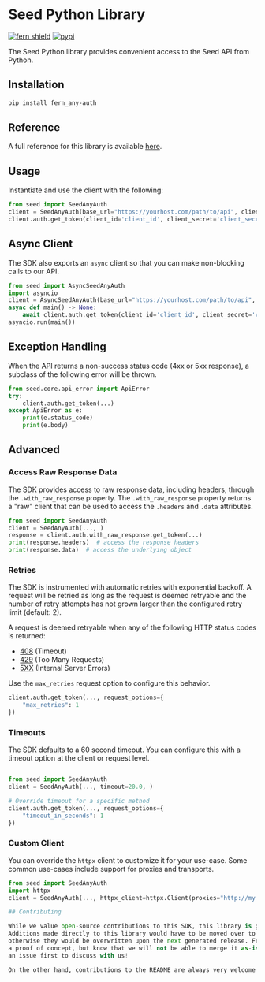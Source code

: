 # Seed Python Library

[![fern shield](https://img.shields.io/badge/%F0%9F%8C%BF-Built%20with%20Fern-brightgreen)](https://buildwithfern.com?utm_source=github&utm_medium=github&utm_campaign=readme&utm_source=Seed%2FPython)
[![pypi](https://img.shields.io/pypi/v/fern_any-auth)](https://pypi.python.org/pypi/fern_any-auth)

The Seed Python library provides convenient access to the Seed API from Python.

## Installation

```sh
pip install fern_any-auth
```

## Reference

A full reference for this library is available [here](./reference.md).

## Usage

Instantiate and use the client with the following:

```python
from seed import SeedAnyAuth
client = SeedAnyAuth(base_url="https://yourhost.com/path/to/api", client_id="YOUR_CLIENT_ID", client_secret="YOUR_CLIENT_SECRET", )
client.auth.get_token(client_id='client_id', client_secret='client_secret', scope='scope', )
```

## Async Client

The SDK also exports an `async` client so that you can make non-blocking calls to our API.

```python
from seed import AsyncSeedAnyAuth
import asyncio
client = AsyncSeedAnyAuth(base_url="https://yourhost.com/path/to/api", client_id="YOUR_CLIENT_ID", client_secret="YOUR_CLIENT_SECRET", )
async def main() -> None:
    await client.auth.get_token(client_id='client_id', client_secret='client_secret', scope='scope', )
asyncio.run(main())
```

## Exception Handling

When the API returns a non-success status code (4xx or 5xx response), a subclass of the following error
will be thrown.

```python
from seed.core.api_error import ApiError
try:
    client.auth.get_token(...)
except ApiError as e:
    print(e.status_code)
    print(e.body)
```

## Advanced

### Access Raw Response Data

The SDK provides access to raw response data, including headers, through the `.with_raw_response` property.
The `.with_raw_response` property returns a "raw" client that can be used to access the `.headers` and `.data` attributes.

```python
from seed import SeedAnyAuth
client = SeedAnyAuth(..., )
response = client.auth.with_raw_response.get_token(...)
print(response.headers)  # access the response headers
print(response.data)  # access the underlying object
```

### Retries

The SDK is instrumented with automatic retries with exponential backoff. A request will be retried as long
as the request is deemed retryable and the number of retry attempts has not grown larger than the configured
retry limit (default: 2).

A request is deemed retryable when any of the following HTTP status codes is returned:

- [408](https://developer.mozilla.org/en-US/docs/Web/HTTP/Status/408) (Timeout)
- [429](https://developer.mozilla.org/en-US/docs/Web/HTTP/Status/429) (Too Many Requests)
- [5XX](https://developer.mozilla.org/en-US/docs/Web/HTTP/Status/500) (Internal Server Errors)

Use the `max_retries` request option to configure this behavior.

```python
client.auth.get_token(..., request_options={
    "max_retries": 1
})
```

### Timeouts

The SDK defaults to a 60 second timeout. You can configure this with a timeout option at the client or request level.

```python

from seed import SeedAnyAuth
client = SeedAnyAuth(..., timeout=20.0, )

# Override timeout for a specific method
client.auth.get_token(..., request_options={
    "timeout_in_seconds": 1
})
```

### Custom Client

You can override the `httpx` client to customize it for your use-case. Some common use-cases include support for proxies
and transports.

```python
from seed import SeedAnyAuth
import httpx
client = SeedAnyAuth(..., httpx_client=httpx.Client(proxies="http://my.test.proxy.example.com", transport=httpx.HTTPTransport(local_address="0.0.0.0"), ))```

## Contributing

While we value open-source contributions to this SDK, this library is generated programmatically.
Additions made directly to this library would have to be moved over to our generation code,
otherwise they would be overwritten upon the next generated release. Feel free to open a PR as
a proof of concept, but know that we will not be able to merge it as-is. We suggest opening
an issue first to discuss with us!

On the other hand, contributions to the README are always very welcome!
